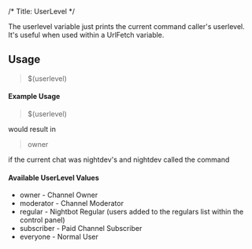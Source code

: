 /*
Title: UserLevel
*/

The userlevel variable just prints the current command caller's userlevel. It's useful when used within a UrlFetch variable.

## Usage

> $(userlevel)

#### Example Usage

> $(userlevel)

would result in

> owner

if the current chat was nightdev's and nightdev called the command

#### Available UserLevel Values

* owner - Channel Owner
* moderator - Channel Moderator
* regular - Nightbot Regular (users added to the regulars list within the control panel)
* subscriber - Paid Channel Subscriber
* everyone - Normal User
